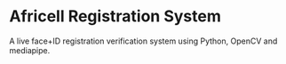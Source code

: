 # Africell Registration System
A live face+ID registration verification system using Python, OpenCV and mediapipe.
